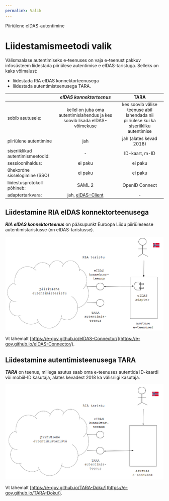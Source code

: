 ```yaml
---
permalink: Valik
---
```


Piiriülene eIDAS-autentimine

# Liidestamismeetodi valik

Välismaalase autentimiseks e-teenuses on vaja e-teenust pakkuv infosüsteem liidestada piiriülese autentimise e eIDAS-taristuga. Selleks on kaks võimalust:

- liidestada RIA eIDAS konnektorteenusega
- liidestada autentimisteenusega TARA.

|      |   ___eIDAS konnektorteenus___     |   __TARA__     |
|------|:---------------------------------:|:---------------:|
| sobib asutusele: | kellel on juba oma autentimislahendus ja kes soovib lisada eIDAS-võimekuse | kes soovib välise teenuse abil lahendada nii piiriülese kui ka siseriikliku autentimise |
| piiriülene autentimine | jah | jah (alates kevad 2018) |
| siseriiklikud autentimismeetodid: | - | ID-kaart, m-ID |
| sessioonihaldus: | ei paku | ei paku |
| ühekordne sisselogimine (SSO) | ei paku | ei paku |
| liidestusprotokoll põhineb: | SAML 2 | OpenID Connect |
| adaptertarkvara: | jah, [eIDAS-Client](https://github.com/e-gov/eIDAS-Client) | - |   

## Liidestamine RIA eIDAS konnektorteenusega

___RIA eIDAS konnektorteenus___ on pääsupunkt Euroopa Liidu piiriülesesse autentimistaristusse (nn eIDAS-taristusse).

<img src='img/Liides-eIDAS-adapteriga.PNG' style='width: 700px;'>

 Vt lähemalt [https://e-gov.github.io/eIDAS-Connector/](https://e-gov.github.io/eIDAS-Connector/).

## Liidestamine autentimisteenusega TARA

___TARA___ on teenus, millega asutus saab oma e-teenuses autentida ID-kaardi või mobiil-ID kasutaja, alates kevadest 2018 ka välisriigi kasutaja.

<img src='img/Liides-TARA-ga.PNG' style='width: 700px;'>

 Vt lähemalt [https://e-gov.github.io/TARA-Doku/](https://e-gov.github.io/TARA-Doku/).